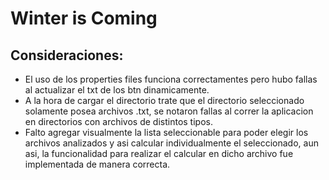 # Winter is Coming

## Consideraciones:
* El uso de los properties files funciona correctamentes pero hubo fallas al actualizar el txt de los btn dinamicamente.
* A la hora de cargar el directorio trate que el directorio seleccionado solamente posea archivos .txt, se notaron fallas al correr
la aplicacion en directorios con archivos de distintos tipos.
* Falto agregar visualmente la lista seleccionable para poder elegir los archivos analizados y asi calcular individualmente el seleccionado,
aun asi, la funcionalidad para realizar el calcular en dicho archivo fue implementada de manera correcta.

